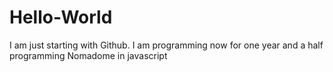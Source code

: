 # Hello-World
I am just starting with Github. I am programming now for one year and a half programming Nomadome in javascript
